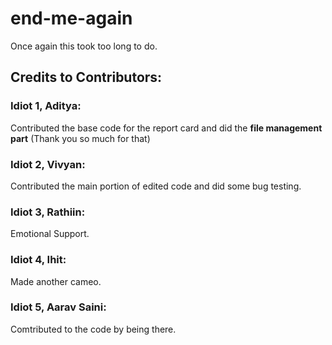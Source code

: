 # end-me-again

Once again this took too long to do.

## Credits to Contributors:

### Idiot 1, **Aditya**: 

Contributed the base code for the report card and did the **file management part** (Thank you so much for that)

### Idiot 2, **Vivyan**:

Contributed the main portion of edited code and did some bug testing.

### Idiot 3, **Rathiin**:

Emotional Support.

### Idiot 4, **Ihit**:

Made another cameo.

### Idiot 5, **Aarav Saini**:

Comtributed to the code by being there.
